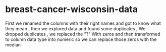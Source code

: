 # breast-cancer-wisconsin-data
First we renamed the columns with their right names and got to know what they mean , then we explored data and found some duplicates , We dropped duplicates , we 
replaced the "?" With zeros and then transformed to column data type into numeric so we can replace those zeros with the median 
